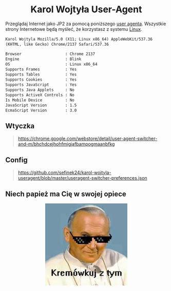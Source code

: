 <div align="center">
    <h1>Karol Wojtyła User-Agent</h1>
</div>
Przeglądaj Internet jako JP2 za pomocą poniższego <a href="https://pl.wikipedia.org/wiki/User_agent">user agenta</a>.  
Wszystkie strony Internetowe będą myśleć, że korzystasz z systemu <a href="https://pl.wikipedia.org/wiki/Linux">Linux</a>.

```
Karol Wojtyla Mozilla/5.0 (X11; Linux x86_64) AppleWebKit/537.36 (KHTML, like Gecko) Chrome/2137 Safari/537.36
```

```
Browser                   : Chrome 2137
Engine                    : Blink
OS                        : Linux x86_64
Supports Frames           : Yes
Supports Tables           : Yes
Supports Cookies          : Yes
Supports JavaScript       : Yes
Supports Java Applets     : No
Supports ActiveX Controls : No
Is Mobile Device          : No
JavaScript Version        : 1.5
EcmaScript Version        : 3.0
```

## Wtyczka
> https://chrome.google.com/webstore/detail/user-agent-switcher-and-m/bhchdcejhohfmigjafbampogmaanbfkg

## Config
> https://github.com/sefinek24/karol-wojtyla-useragent/blob/master/useragent-switcher-preferences.json

## Niech papież ma Cię w swojej opiece
<div align="center">
<img src="https://raw.githubusercontent.com/sefinek24/karol-wojtyla-useragent/master/images/kremowkuj_z_tym.jpg" alt="Kremówkuj z tym">
</div>